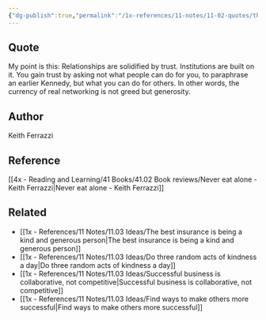 ```yaml
---
{"dg-publish":true,"permalink":"/1x-references/11-notes/11-02-quotes/the-currency-of-real-networking-is-not-greed-but-generosity-keith-ferrazzi/","title":"The currency of real networking is not greed but generosity - Keith Ferrazzi","created":"2025-03-07T10:09:56.991+03:00","updated":"2025-03-07T11:19:59.800+03:00"}
---
```



## Quote
My point is this: Relationships are solidified by trust. Institutions are built on it. You gain trust by asking not what people can do for you, to paraphrase an earlier Kennedy, but what you can do for others. In other words, the currency of real networking is not greed
but generosity.

## Author
Keith Ferrazzi

## Reference
[[4x - Reading and Learning/41 Books/41.02 Book reviews/Never eat alone - Keith Ferrazzi\|Never eat alone - Keith Ferrazzi]]

## Related
- [[1x - References/11 Notes/11.03 Ideas/The best insurance is being a kind and generous person\|The best insurance is being a kind and generous person]]
- [[1x - References/11 Notes/11.03 Ideas/Do three random acts of kindness a day\|Do three random acts of kindness a day]]
- [[1x - References/11 Notes/11.03 Ideas/Successful business is collaborative, not competitive\|Successful business is collaborative, not competitive]]
- [[1x - References/11 Notes/11.03 Ideas/Find ways to make others more successful\|Find ways to make others more successful]]